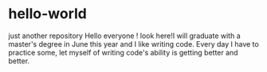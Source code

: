# hello-world
just another repository
Hello everyone !
look here!I will graduate with a master's degree in June this year and I like writing code.
Every day I have to practice some, let myself of writing code's ability is getting better and better.
